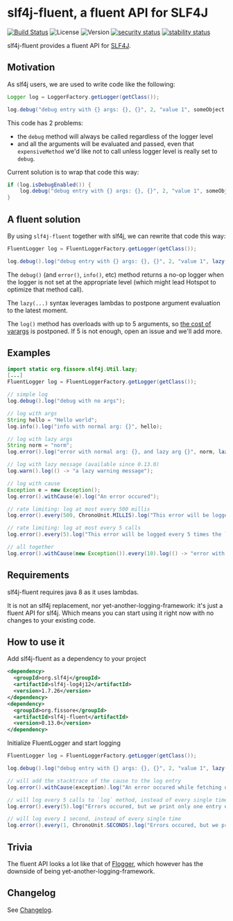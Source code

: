# slf4j-fluent, a fluent API for SLF4J

[![Build Status](https://travis-ci.org/ffissore/slf4j-fluent.svg?branch=master)](https://travis-ci.org/ffissore/slf4j-fluent)
![License](https://img.shields.io/github/license/ffissore/slf4j-fluent.svg)
![Version](https://img.shields.io/maven-central/v/org.fissore/slf4j-fluent.svg)
[![security status](https://www.meterian.com/badge/gh/ffissore/slf4j-fluent/security)](https://www.meterian.com/report/gh/ffissore/slf4j-fluent)
[![stability status](https://www.meterian.com/badge/gh/ffissore/slf4j-fluent/stability)](https://www.meterian.com/report/gh/ffissore/slf4j-fluent)

slf4j-fluent provides a fluent API for [SLF4J](https://www.slf4j.org/).

## Motivation

As slf4j users, we are used to write code like the following:

```java
Logger log = LoggerFactory.getLogger(getClass());

log.debug("debug entry with {} args: {}, {}", 2, "value 1", someObject.expensiveMethod());
```

This code has 2 problems: 
* the `debug` method will always be called regardless of the logger level
* and all the arguments will be evaluated and passed, even that `expensiveMethod` we'd like not to call unless logger level is really set to `debug`.

Current solution is to wrap that code this way:

```java
if (log.isDebugEnabled()) {
    log.debug("debug entry with {} args: {}, {}", 2, "value 1", someObject.expensiveMethod());
}
```

## A fluent solution

By using `slf4j-fluent` together with slf4j, we can rewrite that code this way:

```java
FluentLogger log = FluentLoggerFactory.getLogger(getClass());

log.debug().log("debug entry with {} args: {}, {}", 2, "value 1", lazy(() -> someObject.expensiveMethod()));
```

The `debug()` (and `error()`, `info()`, etc) method returns a no-op logger when the logger is not set at the appropriate level (which might lead Hotspot to optimize that method call).

The `lazy(...)` syntax leverages lambdas to postpone argument evaluation to the latest moment.

The `log()` method has overloads with up to 5 arguments, so [the cost of varargs](https://stackoverflow.com/questions/2426455/javas-varargs-performance) is postponed. If 5 is not enough, open an issue and we'll add more.

## Examples

```java
import static org.fissore.slf4j.Util.lazy;
[...]
FluentLogger log = FluentLoggerFactory.getLogger(getClass());

// simple log
log.debug().log("debug with no args");

// log with args
String hello = "Hello world";
log.info().log("info with normal arg: {}", hello);

// log with lazy args
String norm = "norm";
log.error().log("error with normal arg: {}, and lazy arg {}", norm, lazy(() -> "lazy arg which takes a while to compute"));

// log with lazy message (available since 0.13.0)
log.warn().log(() -> "a lazy warning message");

// log with cause
Exception e = new Exception();
log.error().withCause(e).log("An error occured");

// rate limiting: log at most every 500 millis
log.error().every(500, ChronoUnit.MILLIS).log("This error will be logged at most every 500 millis");

// rate limiting: log at most every 5 calls
log.error().every(5).log("This error will be logged every 5 times the `log` method is called");

// all together
log.error().withCause(new Exception()).every(10).log(() -> "error with normal arg: {}, and lazy arg {}", norm, lazy(() -> "lazy arg which takes a while to compute"));
```

## Requirements

slf4j-fluent requires java 8 as it uses lambdas.

It is not an slf4j replacement, nor yet-another-logging-framework: it's just a fluent API for slf4j. Which means you can start using it right now with no changes to your existing code.

## How to use it

Add slf4j-fluent as a dependency to your project

```xml
<dependency> 
  <groupId>org.slf4j</groupId>
  <artifactId>slf4j-log4j12</artifactId>
  <version>1.7.26</version>
</dependency>
<dependency> 
  <groupId>org.fissore</groupId>
  <artifactId>slf4j-fluent</artifactId>
  <version>0.13.0</version>
</dependency>
```

Initialize FluentLogger and start logging

```java
FluentLogger log = FluentLoggerFactory.getLogger(getClass());

log.debug().log("debug entry with {} args: {}, {}", 2, "value 1", lazy(() -> someObject.expensiveMethod()));

// will add the stacktrace of the cause to the log entry
log.error().withCause(exception).log("An error occured while fetching user {}", user.getId());

// will log every 5 calls to `log` method, instead of every single time
log.error().every(5).log("Errors occured, but we print only one entry every 5");

// will log every 1 second, instead of every single time
log.error().every(1, ChronoUnit.SECONDS).log("Errors occured, but we print only one entry every 1 second");
```

## Trivia

The fluent API looks a lot like that of [Flogger](https://github.com/google/flogger), which however has the downside of being yet-another-logging-framework.

## Changelog

See [Changelog](CHANGELOG.md).
